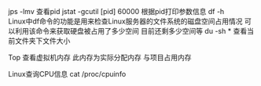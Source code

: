 jps -lmv	查看pid
jstat -gcutil [pid] 60000 根据pid打印参数信息
df -h	
Linux中df命令的功能是用来检查Linux服务器的文件系统的磁盘空间占用情况  可以利用该命令来获取硬盘被占用了多少空间 
目前还剩多少空间等
du -sh * 查看当前文件夹下文件大小

Top 查看虚拟机内存 此内存为实际分配内存 与项目占用内存

Linux查询CPU信息
 cat /proc/cpuinfo